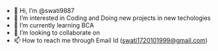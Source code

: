 - 👋 Hi, I’m @swati9887
- 👀 I’m interested in Coding and Doing new projects in new techologies
- 🌱 I’m currently learning BCA
- 💞️ I’m looking to collaborate on 
- 📫 How to reach me through Email Id (swati1720101999@gmail.com)

<!---
swati9887/swati9887 is a ✨ special ✨ repository because its `README.md` (this file) appears on your GitHub profile.
You can click the Preview link to take a look at your changes.
--->
